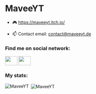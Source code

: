 <h1>MaveeYT</h1>

- 🎮 https://maveeyt.itch.io/


- 📫 Contact email: contact@maveeyt.de

<h3 align="left">Find me on social network:</h3>
<p align="left">
<a href="https://twitter.com/lagerfullar" target="blank"><img align="center" src="https://raw.githubusercontent.com/rahuldkjain/github-profile-readme-generator/master/src/images/icons/Social/twitter.svg" height="30" width="40" /></a>
  <a href="https://www.instagram.com/mavee.insta/" target="blank"><img align="center" src="https://raw.githubusercontent.com/rahuldkjain/github-profile-readme-generator/master/src/images/icons/Social/instagram.svg" height="30" width="40" /></a>

<h3 align="left">My stats:</h3>
<p><img align="left" src="https://github-readme-stats.vercel.app/api/top-langs?username=MaveeYT&show_icons=true&locale=en&layout=compact" alt="MaveeYT" />
&nbsp;<img align="center" src="https://github-readme-stats.vercel.app/api?username=MaveeYT&show_icons=true&locale=en" alt="MaveeYT" /></p>
